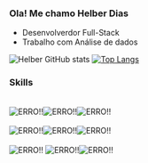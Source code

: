 ### Ola! Me chamo Helber Dias

- Desenvolverdor Full-Stack
- Trabalho com Análise de dados

![Helber GitHub stats](https://github-readme-stats.vercel.app/api?username=HelberDiasDev&show_icons=true&theme=dark)
[![Top Langs](https://github-readme-stats.vercel.app/api/top-langs/?username=HelberDiasDev&layout=compact&lang_count=16&theme=dark)](https://github.com/HelberDiasDEV/HelberDiasDev/)

### Skills
<div style="display: incline_block"><br/>
    <img align="center" alt="ERRO!!" src="https://img.shields.io/badge/HTML5-E34F26?style=for-the-badge&logo=html5&logoColor=white"/><img align="center" alt="ERRO!!" src="https://img.shields.io/badge/CSS3-1572B6?style=for-the-badge&logo=css3&logoColor=white"/><img align="center" alt="ERRO!!" src="https://img.shields.io/badge/JavaScript-F7DF1E?style=for-the-badge&logo=javascript&logoColor=black"/>
</div>
<div style="display: incline_block"><br/>
   <img align="center" alt="ERRO!!" src="https://img.shields.io/badge/C-00599C?style=for-the-badge&logo=c&logoColor=white"/><img align="center" alt="ERRO!!" src="https://img.shields.io/badge/Java-ED8B00?style=for-the-badge&logo=openjdk&logoColor=white"/><img align="center" alt="ERRO!!" src="https://img.shields.io/badge/Python-14354C?style=for-the-badge&logo=python&logoColor=white"/>
</div>
<div style="display: incline_block"><br/>
    <img align="center" alt="ERRO!!" src=https://img.shields.io/badge/Angular-DD0031?style=for-the-badge&logo=angular&logoColor=white/>
    <img align="center" alt="ERRO!!" src="https://img.shields.io/badge/Bootstrap-563D7C?style=for-the-badge&logo=bootstrap&logoColor=white"/><img align="center" alt="ERRO!!" src=https://img.shields.io/badge/React_Native-20232A?style=for-the-badge&logo=react&logoColor=61DAFB/>
    
</div>

